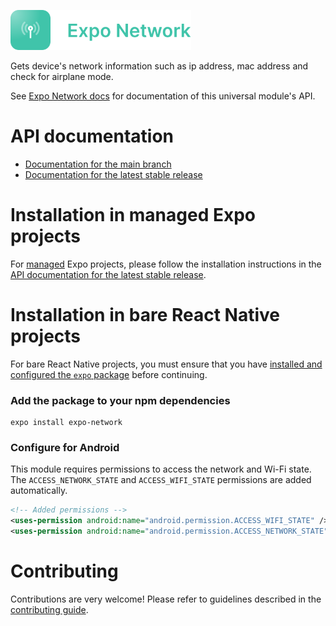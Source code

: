 <p>
  <a href="https://docs.expo.dev/versions/latest/sdk/network/">
    <img
      src="../../.github/resources/expo-network.svg"
      alt="expo-network"
      height="64" />
  </a>
</p>
Gets device's network information such as ip address, mac address and check for airplane mode.

See [Expo Network docs](https://docs.expo.dev/versions/latest/sdk/network/) for documentation of this universal module's API.

# API documentation

- [Documentation for the main branch](https://github.com/expo/expo/blob/main/docs/pages/versions/unversioned/sdk/network.mdx)
- [Documentation for the latest stable release](https://docs.expo.dev/versions/latest/sdk/network/)

# Installation in managed Expo projects

For [managed](https://docs.expo.dev/versions/latest/introduction/managed-vs-bare/) Expo projects, please follow the installation instructions in the [API documentation for the latest stable release](https://docs.expo.dev/versions/latest/sdk/network/).

# Installation in bare React Native projects

For bare React Native projects, you must ensure that you have [installed and configured the `expo` package](https://docs.expo.dev/bare/installing-expo-modules/) before continuing.

### Add the package to your npm dependencies

```
expo install expo-network
```

### Configure for Android

This module requires permissions to access the network and Wi-Fi state. The `ACCESS_NETWORK_STATE` and `ACCESS_WIFI_STATE` permissions are added automatically.

```xml
<!-- Added permissions -->
<uses-permission android:name="android.permission.ACCESS_WIFI_STATE" />
<uses-permission android:name="android.permission.ACCESS_NETWORK_STATE" />
```

# Contributing

Contributions are very welcome! Please refer to guidelines described in the [contributing guide](https://github.com/expo/expo#contributing).
